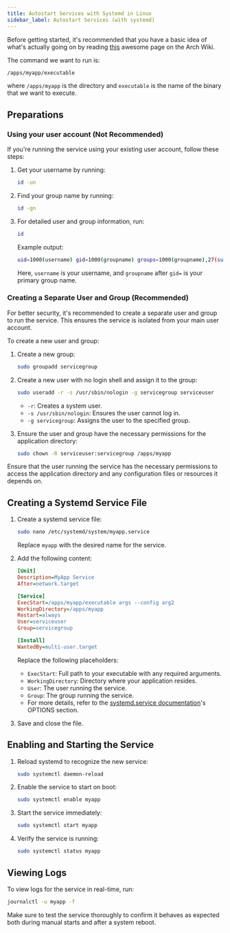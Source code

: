 ```yaml
---
title: Autostart Services with Systemd in Linux
sidebar_label: Autostart Services (with systemd)
---
```


Before getting started, it's recommended that you have a basic idea of what's actually going on by reading [this](https://wiki.archlinux.org/title/Systemd) awesome page on the Arch Wiki.

The command we want to run is:

```bash
/apps/myapp/executable
```

where `/apps/myapp` is the directory and `executable` is the name of the binary that we want to execute.


## Preparations

### Using your user account (Not Recommended)

If you're running the service using your existing user account, follow these steps:

1. Get your username by running:

   ```bash
   id -un
   ```

2. Find your group name by running:

   ```bash
   id -gn
   ```

3. For detailed user and group information, run:

   ```bash
   id
   ```

   Example output:

   ```bash
   uid=1000(username) gid=1000(groupname) groups=1000(groupname),27(sudo),100(users)
   ```

   Here, `username` is your username, and `groupname` after `gid=` is your primary group name.


### Creating a Separate User and Group (Recommended)

For better security, it's recommended to create a separate user and group to run the service. This ensures the service is isolated from your main user account.

To create a new user and group:

1. Create a new group:

   ```bash
   sudo groupadd servicegroup
   ```

2. Create a new user with no login shell and assign it to the group:

   ```bash
   sudo useradd -r -s /usr/sbin/nologin -g servicegroup serviceuser
   ```

   - `-r`: Creates a system user.
   - `-s /usr/sbin/nologin`: Ensures the user cannot log in.
   - `-g servicegroup`: Assigns the user to the specified group.

3. Ensure the user and group have the necessary permissions for the application directory:

   ```bash
   sudo chown -R serviceuser:servicegroup /apps/myapp
   ```

Ensure that the user running the service has the necessary permissions to access the application directory and any configuration files or resources it depends on.

## Creating a Systemd Service File

1. Create a systemd service file:

   ```bash
   sudo nano /etc/systemd/system/myapp.service
   ```

   Replace `myapp` with the desired name for the service.

2. Add the following content:

   ```ini
   [Unit]
   Description=MyApp Service
   After=network.target

   [Service]
   ExecStart=/apps/myapp/executable args --config arg2
   WorkingDirectory=/apps/myapp
   Restart=always
   User=serviceuser
   Group=servicegroup

   [Install]
   WantedBy=multi-user.target
   ```

   Replace the following placeholders:
   - `ExecStart`: Full path to your executable with any required arguments.
   - `WorkingDirectory`: Directory where your application resides.
   - `User`: The user running the service.
   - `Group`: The group running the service.
   - For more details, refer to the [systemd.service documentation](https://man.archlinux.org/man/systemd.service.5#OPTIONS)'s OPTIONS section.


3. Save and close the file.

## Enabling and Starting the Service

1. Reload systemd to recognize the new service:

   ```bash
   sudo systemctl daemon-reload
   ```

2. Enable the service to start on boot:

   ```bash
   sudo systemctl enable myapp
   ```

3. Start the service immediately:

   ```bash
   sudo systemctl start myapp
   ```

4. Verify the service is running:

   ```bash
   sudo systemctl status myapp
   ```

## Viewing Logs

To view logs for the service in real-time, run:

```bash
journalctl -u myapp -f
```

Make sure to test the service thoroughly to confirm it behaves as expected both during manual starts and after a system reboot.





